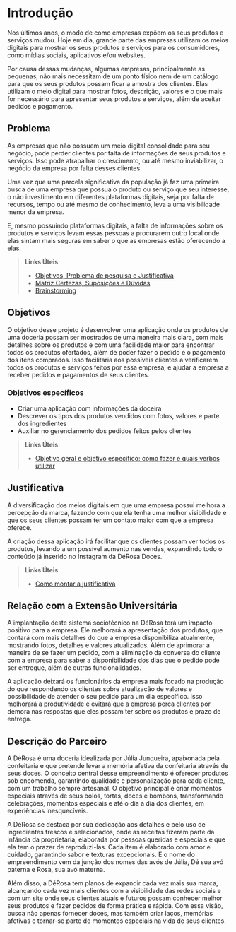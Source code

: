# Introdução

Nos últimos anos, o modo de como empresas expõem os seus produtos e serviços mudou. Hoje em dia, grande parte das empresas utilizam os meios digitais para mostrar os seus produtos e serviços para os consumidores, como mídias sociais, aplicativos e/ou websites.

Por causa dessas mudanças, algumas empresas, principalmente as pequenas, não mais necessitam de um ponto físico nem de um catálogo para que os seus produtos possam ficar a amostra dos clientes. Elas utilizam o meio digital para mostrar fotos, descrição, valores e o que mais for necessário para apresentar seus produtos e serviços, além de aceitar pedidos e pagamento.

## Problema

As empresas que não possuem um meio digital consolidado para seu negócio, pode perder clientes por falta de informações de seus produtos e serviços. Isso pode atrapalhar o crescimento, ou até mesmo inviabilizar, o negócio da empresa por falta desses clientes.

Uma vez que uma parcela significativa da população já faz uma primeira busca de uma empresa que possua o produto ou serviço que seu interesse, o não investimento em diferentes plataformas digitais, seja por falta de recursos, tempo ou até mesmo de conhecimento, leva a uma visibilidade menor da empresa.

E, mesmo possuindo plataformas digitais, a falta de informações sobre os produtos e serviços levam essas pessoas a procurarem outro local onde elas sintam mais seguras em saber o que as empresas estão oferecendo a elas.


> **Links Úteis**:
> - [Objetivos, Problema de pesquisa e Justificativa](https://medium.com/@versioparole/objetivos-problema-de-pesquisa-e-justificativa-c98c8233b9c3)
> - [Matriz Certezas, Suposições e Dúvidas](https://medium.com/educa%C3%A7%C3%A3o-fora-da-caixa/matriz-certezas-suposi%C3%A7%C3%B5es-e-d%C3%BAvidas-fa2263633655)
> - [Brainstorming](https://www.euax.com.br/2018/09/brainstorming/)

## Objetivos

O objetivo desse projeto é desenvolver uma aplicação onde os produtos de uma doceria possam ser mostrados de uma maneira mais clara, com mais detalhes sobre os produtos e com uma facilidade maior para encontrar todos os produtos ofertados, além de poder fazer o pedido e o pagamento dos itens comprados. Isso facilitaria aos possíveis clientes a verificarem todos os produtos e serviços feitos por essa empresa, e ajudar a empresa a receber pedidos e pagamentos de seus clientes.

### Objetivos específicos

- Criar uma aplicação com informações da doceira
- Descrever os tipos dos produtos vendidos com fotos, valores e parte dos ingredientes
- Auxiliar no gerenciamento dos pedidos feitos pelos clientes
 
> **Links Úteis**:
> - [Objetivo geral e objetivo específico: como fazer e quais verbos utilizar](https://blog.mettzer.com/diferenca-entre-objetivo-geral-e-objetivo-especifico/)

## Justificativa

A diversificação dos meios digitais em que uma empresa possui melhora a percepção da marca, fazendo com que ela tenha uma melhor visibilidade e que os seus clientes possam ter um contato maior com que a empresa oferece.

A criação dessa aplicação irá facilitar que os clientes possam ver todos os produtos, levando a um possível aumento nas vendas, expandindo todo o conteúdo já inserido no Instagram da DéRosa Doces.


> **Links Úteis**:
> - [Como montar a justificativa](https://guiadamonografia.com.br/como-montar-justificativa-do-tcc/)

## Relação com a Extensão Universitária

A implantação deste sistema sociotécnico na DéRosa terá um impacto positivo para a empresa. Ele melhorará a apresentação dos produtos, que contará com mais detalhes do que a empresa disponibiliza atualmente, mostrando fotos, detalhes e valores atualizados. Além de aprimorar a maneira de se fazer um pedido, com a eliminação da conversa do cliente com a empresa para saber a disponibilidade dos dias que o pedido pode ser entregue, além de outras funcionalidades.

A aplicação deixará os funcionários da empresa mais focado na produção do que respondendo os clientes sobre atualização de valores e possibilidade de atender o seu pedido para um dia específico. Isso melhorará a produtividade e evitará que a empresa perca clientes por demora nas respostas que eles possam ter sobre os produtos e prazo de entrega. 

## Descrição do Parceiro

A DéRosa é uma doceria idealizada por Júlia Junqueira, apaixonada pela confeitaria e que pretende levar a memória afetiva da confeitaria através de seus doces. O conceito central desse empreendimento é oferecer produtos sob encomenda, garantindo qualidade e personalização para cada cliente, com um trabalho sempre artesanal. O objetivo principal é criar momentos especiais através de seus bolos, tortas, doces e bombons, transformando celebrações, momentos especiais e até o dia a dia dos clientes, em experiências inesquecíveis.  

A DéRosa se destaca por sua dedicação aos detalhes e pelo uso de ingredientes frescos e selecionados, onde as receitas fizeram parte da infância da proprietária, elaborada por pessoas queridas e especiais e que ela tem o prazer de reproduzi-las. Cada item é elaborado com amor e cuidado, garantindo sabor e texturas excepcionais. E o nome do empreendimento vem da junção dos nomes das avós de Júlia, Dé sua avó paterna e Rosa, sua avó materna.

Além disso, a DéRosa tem planos de expandir cada vez mais sua marca, alcançando cada vez mais clientes com a visibilidade das redes sociais e com um site onde seus clientes atuais e futuros possam conhecer melhor seus produtos e fazer pedidos de forma prática e rápida. Com essa visão, busca não apenas fornecer doces, mas também criar laços, memórias afetivas e tornar-se parte de momentos especiais na vida de seus clientes. 
